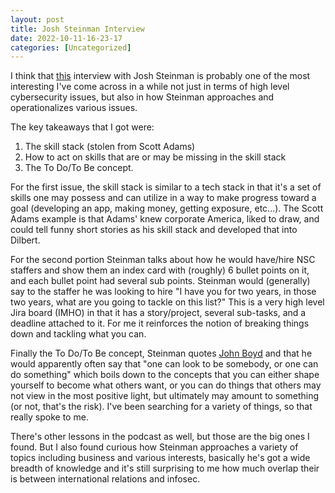 ```yaml
---
layout: post
title: Josh Steinman Interview 
date: 2022-10-11-16-23-17
categories: [Uncategorized]
---
```

I think that [this](https://www.youtube.com/watch?v=0W1q1mRkwt8) interview with Josh Steinman is probably one of the most interesting I've come across in a while not just in terms of high level cybersecurity issues, but also in how Steinman approaches and operationalizes various issues.  

The key takeaways that I got were:

1.  The skill stack (stolen from Scott Adams) 
2.  How to act on skills that are or may be missing in the skill stack
3. The To Do/To Be concept.  

For the first issue, the skill stack is similar to a tech stack in that it's a set of skills one may possess and can utilize in a way to make progress toward a goal (developing an app, making money, getting exposure, etc...).  The Scott Adams example is that Adams' knew corporate America, liked to draw, and could tell funny short stories as his skill stack and developed that into Dilbert.  

For the second portion Steinman talks about how he would have/hire NSC staffers and show them an index card with (roughly) 6 bullet points on it, and each bullet point had several sub points.  Steinman would (generally) say to the staffer he was looking to hire "I have you for two years, in those two years, what are you going to tackle on this list?"  This is a very high level Jira board (IMHO) in that it has a story/project, several sub-tasks, and a deadline attached to it.  For me it reinforces the notion of breaking things down and tackling what you can.  

Finally the To Do/To Be concept, Steinman quotes [John Boyd](https://en.wikipedia.org/wiki/John_Boyd_(military_strategist)) and that he would apparently often say that "one can look to be somebody, or one can do something" which boils down to the concepts that you can either shape yourself to become what others want, or you can do things that others may not view in the most positive light, but ultimately may amount to something (or not, that's the risk).  I've been searching for a variety of things, so that really spoke to me.  

There's other lessons in the podcast as well, but those are the big ones I found. But I also found curious how Steinman approaches a variety of topics including business and various interests, basically he's got a wide breadth of knowledge and it's still surprising to me how much overlap their is between international relations and infosec.  